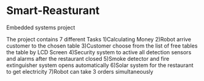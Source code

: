 # Smart-Reasturant
Embedded systems project 

The project contains 7 different Tasks 
1)Calculating Money
2)Robot arrive customer to the chosen table
3)Customer choose from the list of free tables the table by LCD Screen
4)Security system to active all detection sensors and alarms after the restaurant closed
5)Smoke detector and fire extinguisher system opens automatically
6)Solar system for the restaurant to get electricity
7)Robot can take 3 orders simultaneously
